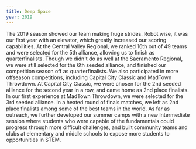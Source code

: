 ```yaml
---
title: Deep Space
year: 2019
---
```


The 2019 season showed our team making huge strides. Robot wise, it was our first year with an elevator, which greatly increased our scoring capabilities. At the Central Valley Regional, we ranked 16th out of 49 teams and were selected for the 5th alliance, allowing us to finish as quarterfinalists. Though we didn't do as well at the Sacramento Regional, we were still selected for the 6th seeded alliance, and finished our competition season off as quarterfinalists. We also participated in more offseason competitions, including Capital City Classic and MadTown Throwdown. At Capital City Classic, we were chosen for the 2nd seeded alliance for the second year in a row, and came home as 2nd place finalists. In our first experience at MadTown Throwdown, we were selected for the 3rd seeded alliance. In a heated round of finals matches, we left as 2nd place finalists among some of the best teams in the world. As far as outreach, we further developed our summer camps with a new Intermediate session where students who were capable of the fundamentals could progress through more difficult challenges, and built community teams and clubs at elementary and middle schools to expose more students to opportunities in STEM.
